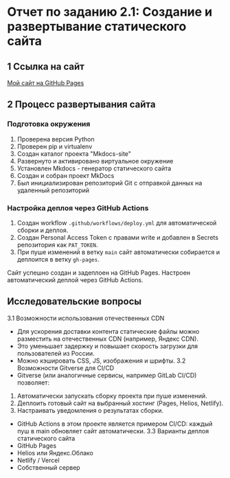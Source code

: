 # Отчет по заданию 2.1: Создание и развертывание статического сайта

## 1 Ссылка на сайт
[Мой сайт на GitHub Pages](https://Dasha2101.github.io/Mkdocs-site/)

## 2 Процесс развертывания сайта
### Подготовка окружения
1. Проверена версия Python
2. Проверен pip и virtualenv
3. Создан каталог проекта "Mkdocs-site"
4. Развернуто и активировано виртуальное окружение
5. Установлен Mkdocs - генератор статического сайта
6. Создан и собран проект MkDocs
7. Был инициализирован репозиторий Git c отправкой данных на удаленный репозиторий
### Настройка деплоя через GitHub Actions
1. Создан workflow `.github/workflows/deploy.yml` для автоматической сборки и деплоя.
2. Создан Personal Access Token с правами write и добавлен в Secrets репозитория как `PAT_TOKEN`.
3. При пуше изменений в ветку `main` сайт автоматически собирается и деплоится в ветку `gh-pages`.

Сайт успешно создан и задеплоен на GitHub Pages. Настроен автоматический деплой через GitHub Actions.

## Исследовательские вопросы
3.1 Возможности использования отечественных CDN
* Для ускорения доставки контента статические файлы можно разместить на отечественных CDN (например, Яндекс CDN).
* Это уменьшает задержку и повышает скорость загрузки для пользователей из России.
* Можно кэшировать CSS, JS, изображения и шрифты.
3.2 Возможности Gitverse для CI/CD
* Gitverse (или аналогичные сервисы, например GitLab CI/CD) позволяет:
1. Автоматически запускать сборку проекта при пуше изменений.
2. Деплоить готовый сайт на выбранный хостинг (Pages, Helios, Netlify).
3. Настраивать уведомления о результатах сборки.
* GitHub Actions в этом проекте является примером CI/CD: каждый пуш в main обновляет сайт автоматически.
3.3 Варианты деплоя статического сайта
* GitHub Pages
* Helios или Яндекс.Облако
* Netlify / Vercel
* Собственный сервер
